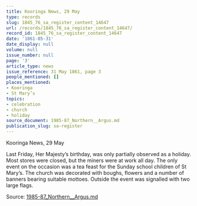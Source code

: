 ```yaml
---
title: Kooringa News, 29 May
type: records
slug: 1845_76_sa_register_content_14647
url: /records/1845_76_sa_register_content_14647/
record_id: 1845_76_sa_register_content_14647
date: '1861-05-31'
date_display: null
volume: null
issue_number: null
page: '3'
article_type: news
issue_reference: 31 May 1861, page 3
people_mentioned: []
places_mentioned:
- Kooringa
- St Mary’s
topics:
- celebration
- church
- holiday
source_document: 1985-87_Northern__Argus.md
publication_slug: sa-register
---
```


Kooringa News, 29 May

Last Friday, Her Majesty’s birthday, was only partially observed as a holiday.  Most stores were closed, but the miners were at work all day.  The only event on the occasion was a tea feast for the Sunday school children of St Mary’s.  The church was decorated with boughs, flowers and a number of banners bearing suitable mottoes.  Outside the event was signalled with two large flags.

Source: [1985-87_Northern__Argus.md](/downloads/markdown/1985-87_Northern__Argus.md)
